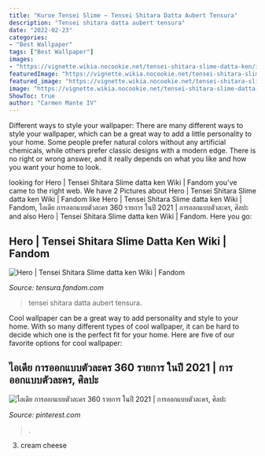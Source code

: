 ```yaml
---
title: "Kuroe Tensei Slime ~ Tensei Shitara Datta Aubert Tensura"
description: "Tensei shitara datta aubert tensura"
date: "2022-02-23"
categories:
- "Best Wallpaper"
tags: ["Best Wallpaper"]
images:
- "https://vignette.wikia.nocookie.net/tensei-shitara-slime-datta-ken/images/0/00/Hero_Anime_1.png/revision/latest?cb=20181203191442"
featuredImage: "https://vignette.wikia.nocookie.net/tensei-shitara-slime-datta-ken/images/0/00/Hero_Anime_1.png/revision/latest?cb=20181203191442"
featured_image: "https://vignette.wikia.nocookie.net/tensei-shitara-slime-datta-ken/images/0/00/Hero_Anime_1.png/revision/latest?cb=20181203191442"
image: "https://vignette.wikia.nocookie.net/tensei-shitara-slime-datta-ken/images/0/00/Hero_Anime_1.png/revision/latest?cb=20181203191442"
ShowToc: true
author: "Carmen Mante IV"
---
```



Different ways to style your wallpaper:
There are many different ways to style your wallpaper, which can be a great way to add a little personality to your home. Some people prefer natural colors without any artificial chemicals, while others prefer classic designs with a modern edge. There is no right or wrong answer, and it really depends on what you like and how you want your home to look.

	

		
looking for Hero | Tensei Shitara Slime datta ken Wiki | Fandom you've came to the right web. We have 2 Pictures about Hero | Tensei Shitara Slime datta ken Wiki | Fandom like Hero | Tensei Shitara Slime datta ken Wiki | Fandom, ไอเดีย การออกแบบตัวละคร 360 รายการ ในปี 2021 | การออกแบบตัวละคร, ศิลปะ and also Hero | Tensei Shitara Slime datta ken Wiki | Fandom. Here you go:
		
    
## Hero | Tensei Shitara Slime Datta Ken Wiki | Fandom

<img loading=lazy src="https://vignette.wikia.nocookie.net/tensei-shitara-slime-datta-ken/images/0/00/Hero_Anime_1.png/revision/latest?cb=20181203191442" onerror="this.onerror=null;this.src='https://tse4.mm.bing.net/th?id=OIP.fssRmbrR_yQ5d2nMjGj_TwHaEK&amp;pid=15.1';" alt="Hero | Tensei Shitara Slime datta ken Wiki | Fandom">

_Source: tensura.fandom.com_

>tensei shitara datta aubert tensura. 

	

Cool wallpaper can be a great way to add personality and style to your home. With so many different types of cool wallpaper, it can be hard to decide which one is the perfect fit for your home. Here are five of our favorite options for cool wallpaper: 

    
## ไอเดีย การออกแบบตัวละคร 360 รายการ ในปี 2021 | การออกแบบตัวละคร, ศิลปะ

<img loading=lazy src="https://i.pinimg.com/474x/e3/96/d5/e396d5280f2f1e290f33ce688cabde4a.jpg" onerror="this.onerror=null;this.src='https://tse1.mm.bing.net/th?id=OIP.yZs3WrynOPowRn-n4Oaa7QAAAA&amp;pid=15.1';" alt="ไอเดีย การออกแบบตัวละคร 360 รายการ ในปี 2021 | การออกแบบตัวละคร, ศิลปะ">

_Source: pinterest.com_

>. 

	

3. cream cheese 

